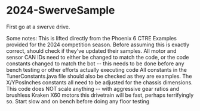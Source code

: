 # 2024-SwerveSample
First go at a swerve drive. 

Some notes:
This is lifted directly from the Phoenix 6 CTRE Examples provided for the 2024 competition season. Before assuming this is exactly correct, should check if they've updated their samples.
All motor and sensor CAN IDs need to either be changed to match the code, or the code constants changed to match the bot -- this needs to be done before any bench testing or other efforts actually executing code
All constants in the TunerConstants.java file should also be checked as they are examples. The X/YPosInches constants all need to be adjusted for the chassis dimensions.
This code does NOT scale anything -- with aggressive gear ratios and brushless Kraken X60 motors this drivetrain will be fast, perhaps terrifyingly so. Start slow and on bench before doing any floor testing
